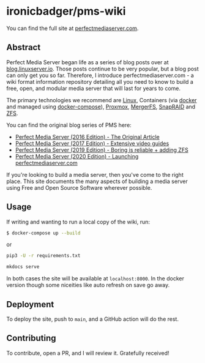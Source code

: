 # ironicbadger/pms-wiki

You can find the full site at [perfectmediaserver.com](https://perfectmediaserver.com).

## Abstract

Perfect Media Server began life as a series of blog posts over at [blog.linuxserver.io](https://blog.linuxserver.io/tag/perfectmediaserver/). Those posts continue to be very popular, but a blog post can only get you so far. Therefore, I introduce perfectmediaserver.com - a wiki format information repository detailing all you need to know to build a free, open, and modular media server that will last for years to come.

The primary technologies we recommend are [Linux](https://www.linux.org/), Containers (via [docker](https://www.docker.com/) and managed using [docker-compose](https://docs.docker.com/compose/)), [Proxmox](https://www.proxmox.com/en/), [MergerFS](https://github.com/trapexit/mergerfs/), [SnapRAID](http://www.snapraid.it/) and [ZFS](https://zfsonlinux.org/).

You can find the original blog series of PMS here:

- [Perfect Media Server (2016 Edition) - The Original Article](https://blog.linuxserver.io/2016/02/02/the-perfect-media-server-2016/)
- [Perfect Media Server (2017 Edition) - Extensive video guides](https://blog.linuxserver.io/2017/06/24/the-perfect-media-server-2017/)
- [Perfect Media Server (2019 Edition) - Boring is reliable + adding ZFS](https://blog.linuxserver.io/2019/07/16/perfect-media-server-2019/)
- [Perfect Media Server (2020 Edition) - Launching perfectmediaserver.com](https://blog.ktz.me/the-perfect-media-server-2020-edition/)

If you're looking to build a media server, then you've come to the right place. This site documents the many aspects of building a media server using Free and Open Source Software wherever possible. 

## Usage

If writing and wanting to run a local copy of the wiki, run:

```bash
$ docker-compose up --build
```

or

```bash
pip3 -U -r requirements.txt

mkdocs serve
```

In both cases the site will be available at `localhost:8000`. In the docker version though some niceities like auto refresh on save go away.

## Deployment

To deploy the site, push to `main`, and a GitHub action will do the rest.

## Contributing

To contribute, open a PR, and I will review it. Gratefully received!
